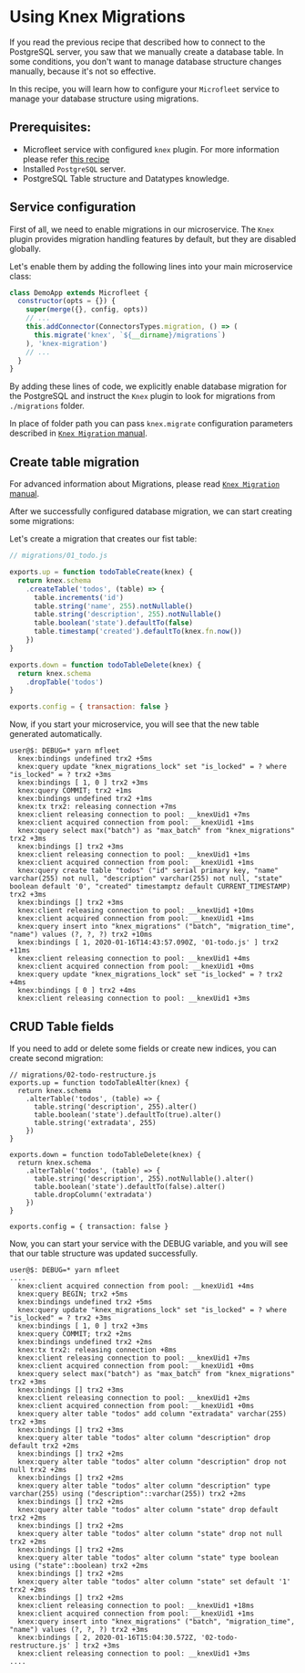# Using Knex Migrations
If you read the previous recipe that described how to connect to the PostgreSQL server, you saw that we manually create a database table.
In some conditions, you don't want to manage database structure changes manually, because it's not so effective.

In this recipe, you will learn how to configure your `Microfleet` service to manage your database structure using migrations.

## Prerequisites:
* Microfleet service with configured `knex` plugin. For more information please refer [this recipe](./knex.md)
* Installed `PostgreSQL` server. 
* PostgreSQL Table structure and Datatypes knowledge.

## Service configuration

First of all, we need to enable migrations in our microservice. The `Knex` plugin provides migration handling features by default, but they are disabled globally.

Let's enable them by adding the following lines into your main microservice class:

```javascript
class DemoApp extends Microfleet {
  constructor(opts = {}) {
    super(merge({}, config, opts))
    // ...
    this.addConnector(ConnectorsTypes.migration, () => (
      this.migrate('knex', `${__dirname}/migrations`)
    ), 'knex-migration')
    // ...
  }
}
```

By adding these lines of code, we explicitly enable database migration for the PostgreSQL and instruct the `Knex` plugin to look for migrations from `./migrations` folder.

In place of folder path you can pass `knex.migrate` configuration parameters described in [`Knex Migration` manual](http://knexjs.org/#Migrations).

## Create table migration
For advanced information about Migrations, please read [`Knex Migration` manual](http://knexjs.org/#Migrations).

After we successfully configured database migration, we can start creating some migrations:

Let's create a migration that creates our fist table:
```javascript
// migrations/01_todo.js

exports.up = function todoTableCreate(knex) {
  return knex.schema
    .createTable('todos', (table) => {
      table.increments('id')
      table.string('name', 255).notNullable()
      table.string('description', 255).notNullable()
      table.boolean('state').defaultTo(false)
      table.timestamp('created').defaultTo(knex.fn.now())
    })
}

exports.down = function todoTableDelete(knex) {
  return knex.schema
    .dropTable('todos')
}

exports.config = { transaction: false }
```

Now, if you start your microservice, you will see that the new table generated automatically.
```console
user@$: DEBUG=* yarn mfleet
  knex:bindings undefined trx2 +5ms
  knex:query update "knex_migrations_lock" set "is_locked" = ? where "is_locked" = ? trx2 +3ms
  knex:bindings [ 1, 0 ] trx2 +3ms
  knex:query COMMIT; trx2 +1ms
  knex:bindings undefined trx2 +1ms
  knex:tx trx2: releasing connection +7ms
  knex:client releasing connection to pool: __knexUid1 +7ms
  knex:client acquired connection from pool: __knexUid1 +1ms
  knex:query select max("batch") as "max_batch" from "knex_migrations" trx2 +3ms
  knex:bindings [] trx2 +3ms
  knex:client releasing connection to pool: __knexUid1 +1ms
  knex:client acquired connection from pool: __knexUid1 +1ms
  knex:query create table "todos" ("id" serial primary key, "name" varchar(255) not null, "description" varchar(255) not null, "state" boolean default '0', "created" timestamptz default CURRENT_TIMESTAMP) trx2 +3ms
  knex:bindings [] trx2 +3ms
  knex:client releasing connection to pool: __knexUid1 +10ms
  knex:client acquired connection from pool: __knexUid1 +1ms
  knex:query insert into "knex_migrations" ("batch", "migration_time", "name") values (?, ?, ?) trx2 +10ms
  knex:bindings [ 1, 2020-01-16T14:43:57.090Z, '01-todo.js' ] trx2 +11ms
  knex:client releasing connection to pool: __knexUid1 +4ms
  knex:client acquired connection from pool: __knexUid1 +0ms
  knex:query update "knex_migrations_lock" set "is_locked" = ? trx2 +4ms
  knex:bindings [ 0 ] trx2 +4ms
  knex:client releasing connection to pool: __knexUid1 +3ms
```

## CRUD Table fields

If you need to add or delete some fields or create new indices, you can create second migration:

```
// migrations/02-todo-restructure.js
exports.up = function todoTableAlter(knex) {
  return knex.schema
    .alterTable('todos', (table) => {
      table.string('description', 255).alter()
      table.boolean('state').defaultTo(true).alter()
      table.string('extradata', 255)
    })
}

exports.down = function todoTableDelete(knex) {
  return knex.schema
    .alterTable('todos', (table) => {
      table.string('description', 255).notNullable().alter()
      table.boolean('state').defaultTo(false).alter()
      table.dropColumn('extradata')
    })
}

exports.config = { transaction: false }
```

Now, you can start your service with the DEBUG variable, and you will see that our table structure was updated successfully. 

```console
user@$: DEBUG=* yarn mfleet
....
  knex:client acquired connection from pool: __knexUid1 +4ms
  knex:query BEGIN; trx2 +5ms
  knex:bindings undefined trx2 +5ms
  knex:query update "knex_migrations_lock" set "is_locked" = ? where "is_locked" = ? trx2 +3ms
  knex:bindings [ 1, 0 ] trx2 +3ms
  knex:query COMMIT; trx2 +2ms
  knex:bindings undefined trx2 +2ms
  knex:tx trx2: releasing connection +8ms
  knex:client releasing connection to pool: __knexUid1 +7ms
  knex:client acquired connection from pool: __knexUid1 +0ms
  knex:query select max("batch") as "max_batch" from "knex_migrations" trx2 +3ms
  knex:bindings [] trx2 +3ms
  knex:client releasing connection to pool: __knexUid1 +2ms
  knex:client acquired connection from pool: __knexUid1 +0ms
  knex:query alter table "todos" add column "extradata" varchar(255) trx2 +3ms
  knex:bindings [] trx2 +3ms
  knex:query alter table "todos" alter column "description" drop default trx2 +2ms
  knex:bindings [] trx2 +2ms
  knex:query alter table "todos" alter column "description" drop not null trx2 +2ms
  knex:bindings [] trx2 +2ms
  knex:query alter table "todos" alter column "description" type varchar(255) using ("description"::varchar(255)) trx2 +2ms
  knex:bindings [] trx2 +2ms
  knex:query alter table "todos" alter column "state" drop default trx2 +2ms
  knex:bindings [] trx2 +2ms
  knex:query alter table "todos" alter column "state" drop not null trx2 +2ms
  knex:bindings [] trx2 +2ms
  knex:query alter table "todos" alter column "state" type boolean using ("state"::boolean) trx2 +2ms
  knex:bindings [] trx2 +2ms
  knex:query alter table "todos" alter column "state" set default '1' trx2 +2ms
  knex:bindings [] trx2 +2ms
  knex:client releasing connection to pool: __knexUid1 +18ms
  knex:client acquired connection from pool: __knexUid1 +1ms
  knex:query insert into "knex_migrations" ("batch", "migration_time", "name") values (?, ?, ?) trx2 +3ms
  knex:bindings [ 2, 2020-01-16T15:04:30.572Z, '02-todo-restructure.js' ] trx2 +3ms
  knex:client releasing connection to pool: __knexUid1 +3ms
....

```
